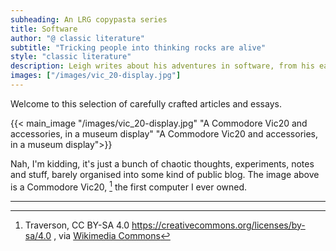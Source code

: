 ```yaml
---
subheading: An LRG copypasta series
title: Software
author: "@ classic literature"
subtitle: "Tricking people into thinking rocks are alive"
style: "classic literature"
description: Leigh writes about his adventures in software, from his early days sweating over a Vic20, through hacking Midi files on his Atari, making CD-roms for iMacs through to the present day.
images: ["/images/vic_20-display.jpg"]
---
```

Welcome to this selection of carefully crafted articles and essays.

{{< main_image "/images/vic_20-display.jpg" "A Commodore Vic20 and accessories, in a museum display"  "A Commodore Vic20 and accessories, in a museum display">}}

Nah, I'm kidding, it's just a bunch of chaotic thoughts, experiments, notes and stuff, barely organised into some kind of public blog. The image above is a Commodore Vic20, [^1] the first computer I ever owned.


----
[^1]: Traverson, CC BY-SA 4.0 https://creativecommons.org/licenses/by-sa/4.0 , via [Wikimedia Commons](https://commons.wikimedia.org/wiki/File:VIC-20_Display.jpg)